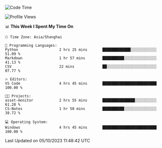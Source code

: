 <!--START_SECTION:waka-->
![Code Time](http://img.shields.io/badge/Code%20Time-1%2C272%20hrs%2059%20mins-blue)

![Profile Views](http://img.shields.io/badge/Profile%20Views-1-blue)

📊 **This Week I Spent My Time On** 

```text
🕑︎ Time Zone: Asia/Shanghai

💬 Programming Languages: 
Python                   2 hrs 25 mins       █████████████░░░░░░░░░░░░   51.09 % 
Markdown                 1 hr 57 mins        ██████████░░░░░░░░░░░░░░░   41.13 % 
CSV                      22 mins             ██░░░░░░░░░░░░░░░░░░░░░░░   07.77 % 

🔥 Editors: 
VS Code                  4 hrs 45 mins       █████████████████████████   100.00 % 

🐱‍💻 Projects: 
asset-monitor            2 hrs 55 mins       ███████████████░░░░░░░░░░   61.28 % 
CS-Notes                 1 hr 50 mins        ██████████░░░░░░░░░░░░░░░   38.72 % 

💻 Operating System: 
Windows                  4 hrs 45 mins       █████████████████████████   100.00 % 
```


 Last Updated on 05/10/2023 11:48:42 UTC
<!--END_SECTION:waka-->